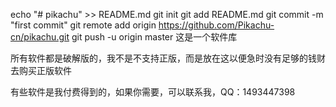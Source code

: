 echo "# pikachu" >> README.md
git init
git add README.md
git commit -m "first commit"
git remote add origin https://github.com/Pikachu-cn/pikachu.git
git push -u origin master
这是一个软件库

所有软件都是破解版的，我不是不支持正版，而是放在这以便急时没有足够的钱财去购买正版软件

有些软件是我付费得到的，如果你需要，可以联系我，QQ：1493447398

